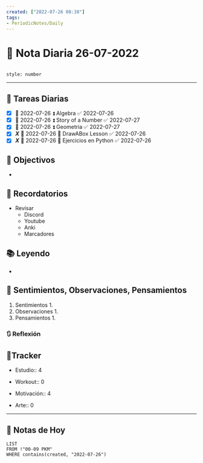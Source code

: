 ```yaml
---
created: ["2022-07-26 08:38"]
tags:
- PeriodicNotes/Daily
---
```


# 📅 Nota Diaria 26-07-2022
```toc

style: number

```

---
## 🔷 Tareas Diarias
- [x] 📅 2022-07-26 ⏫ Algebra ✅ 2022-07-26
- [x] 📅 2022-07-26 ⏫ Story of a Number ✅ 2022-07-27
- [x] 📅 2022-07-26 ⏫ Geometria ✅ 2022-07-27
- [x] ***X*** 📅 2022-07-26 🔼 DrawABox Lesson ✅ 2022-07-26
- [x] ***X*** 📅 2022-07-26 🔽 Ejercicios en Python ✅ 2022-07-26

## 🎯 Objectivos
- 
## 📕 Recordatorios
- Revisar
	- Discord
	- Youtube
	- Anki
	- Marcadores
## 📚 Leyendo
- 
## 💬 Sentimientos, Observaciones, Pensamientos 
1. Sentimientos
	1. 
2. Observaciones
	1. 
3. Pensamientos
	1. 
### 🔃 Reflexión

## 🔷Tracker

- Estudio:: 4

- Workout:: 0

- Motivación:: 4

- Arte:: 0
---

## 📅 Notas de Hoy
```dataview
LIST 
FROM !"00-09 PKM" 
WHERE contains(created, "2022-07-26")
```